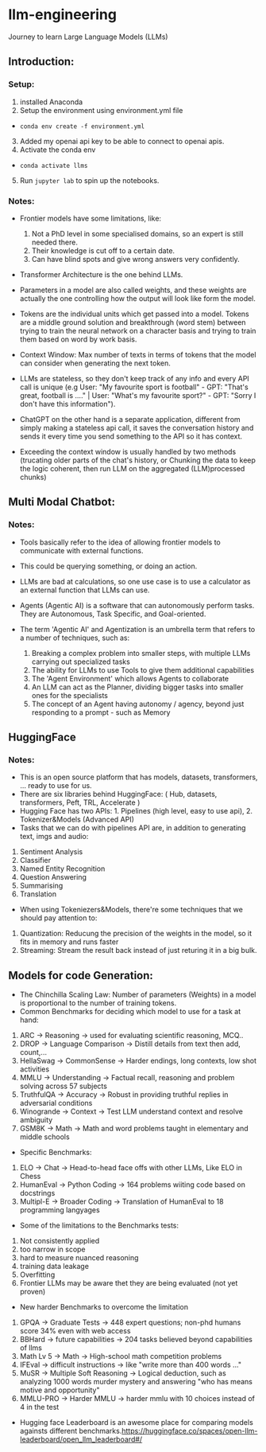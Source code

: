 # llm-engineering
Journey to learn Large Language Models (LLMs)

## Introduction:
### Setup:
1. installed Anaconda
2. Setup the environment using environment.yml file
  - `conda env create -f environment.yml`
3. Added my openai api key to be able to connect to openai apis.
4. Activate the conda env
  - `conda activate llms`
5. Run `jupyter lab` to spin up the notebooks.

### Notes:
 - Frontier models have some limitations, like:
    1. Not a PhD level in some specialised domains, so an expert is still needed there.
    2. Their knowledge is cut off to a certain date.
    3. Can have blind spots and give wrong answers very confidently.

 - Transformer Architecture is the one behind LLMs.
 - Parameters in a model are also called weights, and these weights are actually the one controlling how the output will look like form the model.
 - Tokens are the individual units which get passed into a model. Tokens are a middle ground solution and breakthrough (word stem) between trying to train the neural network on a character basis and trying to train them based on word by work basis.
 - Context Window: Max number of texts in terms of tokens that the model can consider when generating the next token.
 - LLMs are stateless, so they don't keep track of any info and every API call is unique (e.g User: "My favourite sport is football" - GPT: "That's great, football is ...." | User: "What's my favourite sport?" - GPT: "Sorry I don't have this information").
 - ChatGPT on the other hand is a separate application, different from simply making a stateless api call, it saves the conversation history and sends it every time you send something to the API so it has context.
 - Exceeding the context window is usually handled by two methods (trucating older parts of the chat's history, or Chunking the data to keep the logic coherent, then run LLM on the aggregated (LLM)processed chunks)

## Multi Modal Chatbot:

### Notes:
 - Tools basically refer to the idea of allowing frontier models to communicate with external functions.
 - This could be querying something, or doing an action.
 - LLMs are bad at calculations, so one use case is to use a calculator as an external function that LLMs can use.
 -  Agents (Agentic AI) is a software that can autonomously perform tasks. They are Autonomous, Task Specific, and Goal-oriented.
 - The term 'Agentic AI' and Agentization is an umbrella term that refers to a number of techniques, such as:

    1. Breaking a complex problem into smaller steps, with multiple LLMs carrying out specialized tasks
    2. The ability for LLMs to use Tools to give them additional capabilities
    3. The 'Agent Environment' which allows Agents to collaborate
    4. An LLM can act as the Planner, dividing bigger tasks into smaller ones for the specialists
    5. The concept of an Agent having autonomy / agency, beyond just responding to a prompt - such as Memory

## HuggingFace

### Notes:
 - This is an open source platform that has models, datasets, transformers, ... ready to use for us.
 - There are six libraries behind HuggingFace: ( Hub, datasets, transformers, Peft, TRL, Accelerate )
 - Hugging Face has two APIs: 1. Pipelines (high level, easy to use api), 2. Tokenizer&Models (Advanced API)
 - Tasks that we can do with pipelines API are, in addition to generating text, imgs and audio:
  1. Sentiment Analysis
  2. Classifier
  3. Named Entity Recognition
  4. Question Answering
  5. Summarising
  6. Translation

 - When using Tokeniezers&Models, there're some techniques that we should pay attention to:
  1. Quantization: Reducung the precision of the weights in the model, so it fits in memory and runs faster
  2. Streaming: Stream the result back instead of just returing it in a big bulk.

## Models for code Generation:
 - The Chinchilla Scaling Law: Number of parameters (Weights) in a model is proportional to the number of training tokens.
 - Common Benchmarks for deciding which model to use for a task at hand:
  1. ARC -> Reasoning -> used for evaluating scientific reasoning, MCQ..
  2. DROP -> Language Comparison -> Distill details from text then add, count,...
  3. HellaSwag -> CommonSense -> Harder endings, long contexts, low shot activities
  4. MMLU -> Understanding -> Factual recall, reasoning and problem solving across 57 subjects
  5. TruthfulQA -> Accuracy -> Robust in providing truthful replies in adversarial conditions
  6. Winogrande -> Context -> Test LLM understand context and resolve ambiguity
  7. GSM8K -> Math -> Math and word problems taught in elementary and middle schools

 - Specific Benchmarks:
  1. ELO ->  Chat -> Head-to-head face offs with other LLMs, Like ELO in Chess
  2. HumanEval -> Python Coding -> 164 problems wiiting code based on docstrings
  3. Multipl-E -> Broader Coding -> Translation of HumanEval to 18 programming langyages

 - Some of the limitations to the Benchmarks tests:
  1. Not consistently applied
  2. too narrow in scope
  3. hard to measure nuanced reasoning
  4. training data leakage
  5. Overfitting
  6. Frontier LLMs may be aware thet they are being evaluated (not yet proven)

 - New harder Benchmarks to overcome the limitation
  1. GPQA -> Graduate Tests -> 448  expert questions; non-phd humans score 34% even with web access
  2. BBHard -> future capabilities -> 204 tasks believed beyond capabilities of llms
  3. Math Lv 5 -> Math ->  High-school math competition problems
  4. IFEval -> difficult instructions -> like "write more than 400 words ..."
  5. MuSR -> Multiple Soft Reasoning -> Logical deduction, such as analyzing 1000 words murder mystery and answering "who has means motive and opportunity"
  6. MMLU-PRO -> Harder MMLU -> harder mmlu with 10 choices instead of 4 in the test

 - Hugging face Leaderboard is an awesome place for comparing models againsts different benchmarks.https://huggingface.co/spaces/open-llm-leaderboard/open_llm_leaderboard#/ 